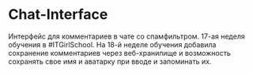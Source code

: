 # Chat-Interface
Интерфейс для комментариев в чате со спамфильтром. 17-ая неделя обучения в #ITGirlSchool.
На 18-й неделе обучения добавила сохранение комментариев через веб-хранилище и возможность сохранять свое имя и аватарку при вводе и запоминать их.
